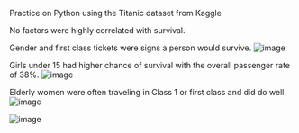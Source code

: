 Practice on Python using the Titanic dataset from Kaggle

No factors were highly correlated with survival.

Gender and first class tickets were signs a person would survive. 
![image](https://user-images.githubusercontent.com/66132013/193945603-2ebf4fbc-1c15-4e7d-b827-4a5180effca7.png)


Girls under 15 had higher chance of survival with the overall passenger rate of 38%.
![image](https://user-images.githubusercontent.com/66132013/193945541-aa909901-e0cd-4a6f-920e-faef855c1e58.png)

Elderly women were often traveling in Class 1 or first class and did do well.
![image](https://user-images.githubusercontent.com/66132013/193945025-b5aa658b-4d8a-4098-b66e-62fc00b013c3.png)

![image](https://user-images.githubusercontent.com/66132013/193945353-b4c9afe1-6edc-4f81-b994-75834a5c718a.png)
